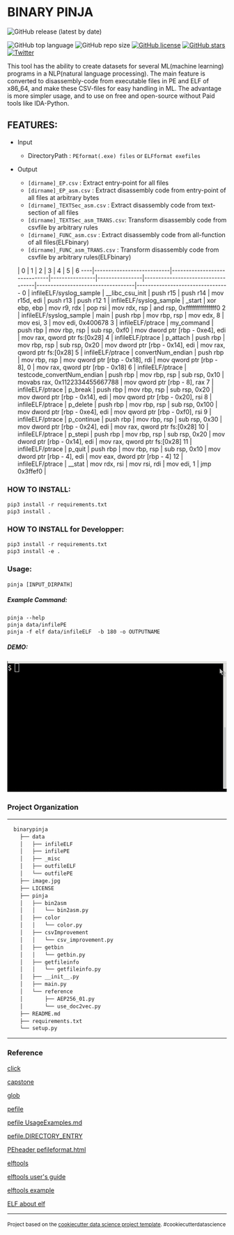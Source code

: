 BINARY PINJA
==============================

![GitHub release (latest by date)](https://img.shields.io/github/v/release/cakeoomoo/binarypinja)

![GitHub top language](https://img.shields.io/github/languages/top/cakeoomoo/binarypinja)
![GitHub repo size](https://img.shields.io/github/repo-size/cakeoomoo/binarypinja)
[![GitHub license](https://img.shields.io/github/license/cakeoomoo/binarypinja)](https://github.com/cakeoomoo/binarypinja/blob/master/LICENSE)
[![GitHub stars](https://img.shields.io/github/stars/cakeoomoo/binarypinja)](https://github.com/cakeoomoo/binarypinja/stargazers)
[![Twitter](https://img.shields.io/twitter/url?style=social)](https://twitter.com/intent/tweet?text=Wow:&url=https%3A%2F%2Fgithub.com%2Fcakeoomoo%2Fbinarypinja)


This tool has the ability to create datasets for several ML(machine learning) programs in a NLP(natural language processing).
The main feature is converted to disassembly-code from executable files in PE and ELF of x86_64, and make these CSV-files for easy handling in ML.
The advantage is more simpler usage, and to use on free and open-source without Paid tools like IDA-Python.


## FEATURES:

- Input
    - DirectoryPath :  `PEformat(.exe) files` or  `ELFformat exefiles`

- Output
    - `[dirname]_EP.csv`               :  Extract entry-point for all files
    - `[dirname]_EP_asm.csv`           :  Extract disassembly code from entry-point of all files at arbitrary bytes
    - `[dirname]_TEXTSec_asm.csv`      :  Extract disassembly code from text-section of all files
    - `[dirname]_TEXTSec_asm_TRANS.csv`:  Transform disassembly code from csvfile by arbitrary rules
    - `[dirname]_FUNC_asm.csv`         :  Extract disassembly code from all-function of all files(ELFbinary)
    - `[dirname]_FUNC_asm_TRANS.csv`   :  Transform disassembly code from csvfile by arbitrary rules(ELFbinary)


    |  0                        |  1                           |  2             |  3             |  4                                |  5                                |  6
----|---------------------------|------------------------------|----------------|----------------|-----------------------------------|-----------------------------------|---------------------------------
0   |  infileELF/syslog_sample  |  __libc_csu_init             |  push r15      |  push r14      |  mov r15d, edi                    |  push r13                         |  push r12
1   |  infileELF/syslog_sample  |  _start                      |  xor ebp, ebp  |  mov r9, rdx   |  pop rsi                          |  mov rdx, rsp                     |  and rsp, 0xfffffffffffffff0
2   |  infileELF/syslog_sample  |  main                        |  push rbp      |  mov rbp, rsp  |  mov edx, 8                       |  mov esi, 3                       |  mov edi, 0x400678
3   |  infileELF/ptrace         |  my_command                  |  push rbp      |  mov rbp, rsp  |  sub rsp, 0xf0                    |  mov dword ptr [rbp - 0xe4], edi  |  mov rax, qword ptr fs:[0x28]
4   |  infileELF/ptrace         |  p_attach                    |  push rbp      |  mov rbp, rsp  |  sub rsp, 0x20                    |  mov dword ptr [rbp - 0x14], edi  |  mov rax, qword ptr fs:[0x28]
5   |  infileELF/ptrace         |  convertNum_endian           |  push rbp      |  mov rbp, rsp  |  mov qword ptr [rbp - 0x18], rdi  |  mov qword ptr [rbp - 8], 0       |  mov rax, qword ptr [rbp - 0x18]
6   |  infileELF/ptrace         |  testcode_convertNum_endian  |  push rbp      |  mov rbp, rsp  |  sub rsp, 0x10                    |  movabs rax, 0x1122334455667788   |  mov qword ptr [rbp - 8], rax
7   |  infileELF/ptrace         |  p_break                     |  push rbp      |  mov rbp, rsp  |  sub rsp, 0x20                    |  mov dword ptr [rbp - 0x14], edi  |  mov qword ptr [rbp - 0x20], rsi
8   |  infileELF/ptrace         |  p_delete                    |  push rbp      |  mov rbp, rsp  |  sub rsp, 0x100                   |  mov dword ptr [rbp - 0xe4], edi  |  mov qword ptr [rbp - 0xf0], rsi
9   |  infileELF/ptrace         |  p_continue                  |  push rbp      |  mov rbp, rsp  |  sub rsp, 0x30                    |  mov dword ptr [rbp - 0x24], edi  |  mov rax, qword ptr fs:[0x28]
10  |  infileELF/ptrace         |  p_stepi                     |  push rbp      |  mov rbp, rsp  |  sub rsp, 0x20                    |  mov dword ptr [rbp - 0x14], edi  |  mov rax, qword ptr fs:[0x28]
11  |  infileELF/ptrace         |  p_quit                      |  push rbp      |  mov rbp, rsp  |  sub rsp, 0x10                    |  mov dword ptr [rbp - 4], edi     |  mov eax, dword ptr [rbp - 4]
12  |  infileELF/ptrace         |  __stat                      |  mov rdx, rsi  |  mov rsi, rdi  |  mov edi, 1                       |  jmp 0x3ffef0                     |


### HOW TO INSTALL:

```
pip3 install -r requirements.txt 
pip3 install .
```

### HOW TO INSTALL for Developper:

```
pip3 install -r requirements.txt 
pip3 install -e . 
```

### Usage:

```
pinja [INPUT_DIRPATH]
```

##### Example Command:

```
pinja --help
pinja data/infilePE
pinja -f elf data/infileELF  -b 180 -o OUTPUTNAME 
```

##### DEMO:

![usage](https://github.com/cakeoomoo/binarypinja/blob/master/mics/usage_gif01.gif)


### Project Organization

------------
    

```bash
  binarypinja
    ├── data
    │   ├── infileELF
    │   ├── infilePE
    │   ├── _misc
    │   ├── outfileELF
    │   └── outfilePE
    ├── image.jpg
    ├── LICENSE
    ├── pinja
    │   ├── bin2asm
    │   │   └── bin2asm.py
    │   ├── color
    │   │   └── color.py
    │   ├── csvImprovement
    │   │   └── csv_improvement.py
    │   ├── getbin
    │   │   └── getbin.py
    │   ├── getfileinfo
    │   │   └── getfileinfo.py
    │   ├── __init__.py
    │   ├── main.py
    │   └── reference
    │       ├── AEP256_01.py
    │       └── use_doc2vec.py
    ├── README.md
    ├── requirements.txt
    └── setup.py 
```

--------

### Reference

[click](https://pypi.org/project/click/)

[capstone](https://www.capstone-engine.org/lang_python.html)

[glob](https://docs.python.org/3/library/glob.html)

[pefile](https://pypi.org/project/pefile/)

[pefile UsageExamples.md](https://github.com/erocarrera/pefile/blob/wiki/UsageExamples.md#introduction)

[pefile.DIRECTORY_ENTRY](https://www.programcreek.com/python/example/50993/pefile.DIRECTORY_ENTRY)

[PEheader pefileformat.html](https://blog.kowalczyk.info/articles/pefileformat.html)

[elftools](https://github.com/eliben/pyelftools)

[elftools user's guide](https://github.com/eliben/pyelftools/wiki/User%27s-guide)

[elftools example](https://www.programcreek.com/python/example/105189/elftools.elf.elffile.ELFFile)

[ELF about elf](https://gist.github.com/DhavalKapil/2243db1b732b211d0c16fd5d9140ab0b)

--------

<p><small>Project based on the <a target="_blank" href="https://drivendata.github.io/cookiecutter-data-science/">cookiecutter data science project template</a>. #cookiecutterdatascience</small></p>
